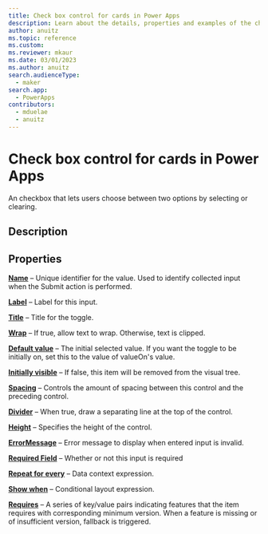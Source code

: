 ```yaml
---
title: Check box control for cards in Power Apps
description: Learn about the details, properties and examples of the check box control for cards in Power Apps.
author: anuitz
ms.topic: reference
ms.custom: 
ms.reviewer: mkaur
ms.date: 03/01/2023
ms.author: anuitz
search.audienceType:
  - maker
search.app:
  - PowerApps
contributors:
  - mduelae
  - anuitz
---
```


# Check box control for cards in Power Apps

An checkbox that lets users choose between two options by selecting or clearing.

## Description

## Properties

**[Name](../control-reference.md#n)** – Unique identifier for the value. Used to identify collected input when the Submit action is performed.

**[Label](../control-reference.md#l)** – Label for this input.

**[Title](../control-reference.md#t)** – Title for the toggle.

**[Wrap](../control-reference.md#w)** – If true, allow text to wrap. Otherwise, text is clipped.

**[Default value](../control-reference.md#d)** – The initial selected value. If you want the toggle to be initially on, set this to the value of valueOn's value.

**[Initially visible](../control-reference.md#i)** – If false, this item will be removed from the visual tree.

**[Spacing](../control-reference.md#s)** – Controls the amount of spacing between this control and the preceding control.

**[Divider](../control-reference.md#d)** – When true, draw a separating line at the top of the control.

**[Height](../control-reference.md#h)** – Specifies the height of the control.

**[ErrorMessage](../control-reference.md#e)** – Error message to display when entered input is invalid.

**[Required Field](../control-reference.md#r)** – Whether or not this input is required

**[Repeat for every](../control-reference.md#r)** – Data context expression.

**[Show when](../control-reference.md#s)** – Conditional layout expression.

**[Requires](../control-reference.md#r)** – A series of key/value pairs indicating features that the item requires with corresponding minimum version. When a feature is missing or of insufficient version, fallback is triggered.

